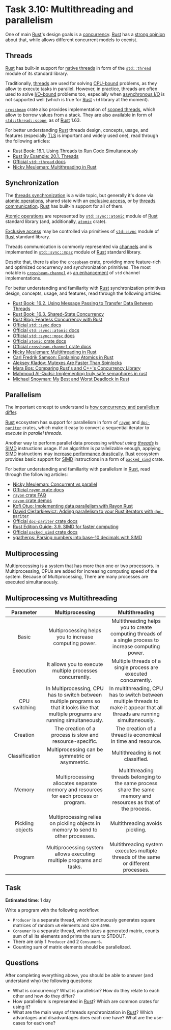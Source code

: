 Task 3.10: Multithreading and parallelism
=========================================

One of main [Rust]'s design goals is a [concurrency][1]. [Rust] has a [strong opinion][2] about that, while allows different concurrent models to coexist.

## Threads

[Rust] has built-in support for [native threads][3] in form of the [`std::thread`] module of its standard library.

Traditionally, [threads][3] are used for solving [CPU-bound] problems, as they allow to execute tasks in parallel. However, in practice, threads are often used to solve [I/O-bound] problems too, especially when [asynchronous I/O][4] is not supported well (which is true for [Rust] `std` library at the moment).

[`crossbeam`] crate also provides implementation of [scoped threads][5], which allow to borrow values from a stack. They are also available in form of [`std::thread::scope`], as of [Rust] 1.63.

For better understanding [Rust] threads design, concepts, usage, and features (especially [TLS][4] is important and widely used one), read through the following articles:

- [Rust Book: 16.1. Using Threads to Run Code Simultaneously][6]
- [Rust By Example: 20.1. Threads][7]
- [Official `std::thread` docs][`std::thread`]
- [Nicky Meuleman: Multithreading in Rust][29]

## Synchronization

The [threads synchronization][11] is a wide topic, but generally it's done via [atomic operations][12], shared state with an [exclusive access][13], or by [threads communication][14]. [Rust] has built-in support for all of them.

[Atomic operations][12] are represented by [`std::sync::atomic`] module of [Rust] standard library (and, additionally, [`atomic`] crate).

[Exclusive access][13] may be controlled via primitives of [`std::sync`] module of [Rust] standard library.

Threads communication is commonly represented via [channels][14] and is implemented in [`std::sync::mpsc`] module of [Rust] standard library.

Despite that, there is also the [`crossbeam`] crate, providing more feature-rich and optimized concurrency and synchronization primitives. The most notable is [`crossbeam-channel`] as [an enhancement][15] of `std` channel implementations.

For better understanding and familiarity with [Rust] synchronization primitives design, concepts, usage, and features, read through the following articles:

- [Rust Book: 16.2. Using Message Passing to Transfer Data Between Threads][16]
- [Rust Book: 16.3. Shared-State Concurrency][13]
- [Rust Blog: Fearless Concurrency with Rust][2]
- [Official `std::sync` docs][`std::sync`]
- [Official `std::sync::atomic` docs][`std::sync::atomic`]
- [Official `std::sync::mpsc` docs][`std::sync::mpsc`]
- [Official `atomic` crate docs][`atomic`]
- [Official `crossbeam-channel` crate docs][`crossbeam-channel`]
- [Nicky Meuleman: Multithreading in Rust][29]
- [Carl Fredrik Samson: Explaining Atomics in Rust][26]
- [Aleksey Kladov: Mutexes Are Faster Than Spinlocks][27]
- [Mara Bos: Comparing Rust's and C++'s Concurrency Library][31]
- [Mahmoud Al-Qudsi: Implementing truly safe semaphores in rust][32]
- [Michael Snoyman: My Best and Worst Deadlock in Rust][35]

## Parallelism

The important concept to understand is [how concurrency and parallelism differ][21].

[Rust] ecosystem has support for parallelism in form of [`rayon`] and [`dpc-pariter`] crates, which make it easy to convert a sequential iterator to _execute in parallel threads_.

Another way to perform parallel data processing _without using [threads][3]_ is [SIMD] instructions usage. If an algorithm is parallelizable enough, applying [SIMD] instructions may [increase performance drastically][24]. [Rust] ecosystem provides basic support for [SIMD] instructions in a form of [`packed_simd`] crate.

For better understanding and familiarity with parallelism in [Rust], read through the following articles:

- [Nicky Meuleman: Concurrent vs parallel][28]
- [Official `rayon` crate docs][`rayon`]
- [`rayon` crate FAQ][22]
- [`rayon` crate demos][23]
- [Kofi Otuo: Implementing data parallelism with Rayon Rust][34]
- [Dawid Ciężarkiewicz: Adding parallelism to your Rust iterators with `dpc-pariter`][30]
- [Official `dpc-pariter` crate docs][`dpc-pariter`]
- [Rust Edition Guide: 3.9. SIMD for faster computing][25]
- [Official `packed_simd` crate docs][`packed_simd`]
- [vgatherps: Parsing numbers into base-10 decimals with SIMD][33]

## Multiprocessing

Multiprocessing is a system that has more than one or two processors. In Multiprocessing, CPUs are added for increasing computing speed of the system. Because of Multiprocessing, There are many processes are executed simultaneously.

## Multiprocessing vs Multithreading

|     Parameter    |                                                              Multiprocessing                                                              |                                                        Multithreading                                                        |
|:----------------:|:-----------------------------------------------------------------------------------------------------------------------------------------:|:----------------------------------------------------------------------------------------------------------------------------:|
| Basic            | Multiprocessing helps you to increase computing power.                                                                                    | Multithreading helps you to create computing threads of a single process to increase computing power.                        |
| Execution        | It allows you to execute multiple processes concurrently.                                                                                 | Multiple threads of a single process are executed concurrently.                                                              |
| CPU switching    | In Multiprocessing, CPU has to switch between multiple programs so  that it looks like that multiple programs are running simultaneously. | In multithreading, CPU has to switch between multiple threads to make it appear that all threads are running simultaneously. |
| Creation         | The creation of a process is slow and resource-specific.                                                                                  | The creation of a thread is economical in time and resource.                                                                 |
| Classification   | Multiprocessing can be symmetric or asymmetric.                                                                                           | Multithreading is not classified.                                                                                            |
| Memory           | Multiprocessing allocates separate memory and resources for each process or program.                                                      | Multithreading threads belonging to the same process share the same memory and resources as that of the process.             |
| Pickling objects | Multiprocessing relies on pickling objects in memory to send to other processes.                                                          | Multithreading avoids pickling.                                                                                              |
| Program          | Multiprocessing system allows executing multiple programs and tasks.                                                                      | Multithreading system executes multiple threads of the same or different processes.                                          |

## Task

__Estimated time__: 1 day

Write a program with the following workflow:

- `Producer` is a separate thread, which continuously generates square matrices of random `u8` elements and size `4096`.
- `Consumer` is a separate thread, which takes a generated matrix, counts sum of all its elements and prints the sum to STDOUT.
- There are only 1 `Producer` and 2 `Consumer`s.
- Counting sum of matrix elements should be parallelized.

## Questions

After completing everything above, you should be able to answer (and understand why) the following questions:

- What is concurrency? What is parallelism? How do they relate to each other and how do they differ?
- How parallelism is represented in [Rust]? Which are common crates for using it?
- What are the main ways of threads synchronization in [Rust]? Which advantages and disadvantages does each one have? What are the use-cases for each one?

[`atomic`]: https://docs.rs/atomic
[`crossbeam`]: https://docs.rs/crossbeam
[`crossbeam-channel`]: https://docs.rs/crossbeam-channel
[`dpc-pariter`]: https://docs.rs/dpc-pariter
[`packed_simd`]: https://docs.rs/packed_simd
[`rayon`]: https://docs.rs/rayon
[`std::sync`]: https://doc.rust-lang.org/std/sync/index.html
[`std::sync::atomic`]: https://doc.rust-lang.org/std/sync/atomic/index.html
[`std::sync::mpsc`]: https://doc.rust-lang.org/std/sync/mpsc/index.html
[`std::thread`]: https://doc.rust-lang.org/std/thread/index.html
[`std::thread::scope`]: https://doc.rust-lang.org/std/thread/fn.scope.html
[CPU-bound]: https://en.wikipedia.org/wiki/CPU-bound
[I/O-bound]: https://en.wikipedia.org/wiki/I/O_bound
[Rust]: https://www.rust-lang.org
[SIMD]: https://en.wikipedia.org/wiki/SIMD

[1]: https://en.wikipedia.org/wiki/Concurrency_(computer_science)
[2]: https://blog.rust-lang.org/2015/04/10/Fearless-Concurrency.html
[3]: https://en.wikipedia.org/wiki/Thread_(computing)
[4]: https://en.wikipedia.org/wiki/Asynchronous_I/O
[5]: https://docs.rs/crossbeam/0.7.1/crossbeam/thread/index.html
[6]: https://doc.rust-lang.org/book/ch16-01-threads.html
[7]: https://doc.rust-lang.org/rust-by-example/std_misc/threads.html
[8]: https://doc.rust-lang.org/std/thread/index.html#thread-local-storage
[11]: https://en.wikipedia.org/wiki/Synchronization_(computer_science)#Thread_or_process_synchronization
[12]: https://en.wikipedia.org/wiki/Linearizability
[13]: https://doc.rust-lang.org/book/ch16-03-shared-state.html
[14]: https://en.wikipedia.org/wiki/Channel_(programming)
[15]: ../../archive/Stjepan_Glavina_Designing_a_channel.md
[16]: https://doc.rust-lang.org/book/ch16-02-message-passing.html
[21]: https://stackoverflow.com/a/1050257/1828012
[22]: https://github.com/rayon-rs/rayon/blob/master/FAQ.md
[23]: https://github.com/rayon-rs/rayon/tree/master/rayon-demo
[23]: https://doc.rust-lang.org/edition-guide/rust-2018/simd-for-faster-computing.html
[24]: https://branchfree.org/2019/02/25/paper-parsing-gigabytes-of-json-per-second
[25]: https://doc.rust-lang.org/edition-guide/rust-2018/simd-for-faster-computing.html
[26]: https://cfsamsonbooks.gitbook.io/explaining-atomics-in-rust
[27]: https://matklad.github.io/2020/01/04/mutexes-are-faster-than-spinlocks.html
[28]: https://nickymeuleman.netlify.app/garden/concurrent-vs-parallel
[29]: https://nickymeuleman.netlify.app/blog/multithreading-rust
[30]: https://dpc.pw/adding-parallelism-to-your-rust-iterators
[31]: https://blog.m-ou.se/rust-cpp-concurrency
[32]: https://neosmart.net/blog/implementing-truly-safe-semaphores-in-rust/
[33]: https://vgatherps.github.io/2022-11-28-dec
[34]: https://blog.logrocket.com/implementing-data-parallelism-rayon-rust
[35]: https://www.snoyman.com/blog/2024/01/best-worst-deadlock-rust
